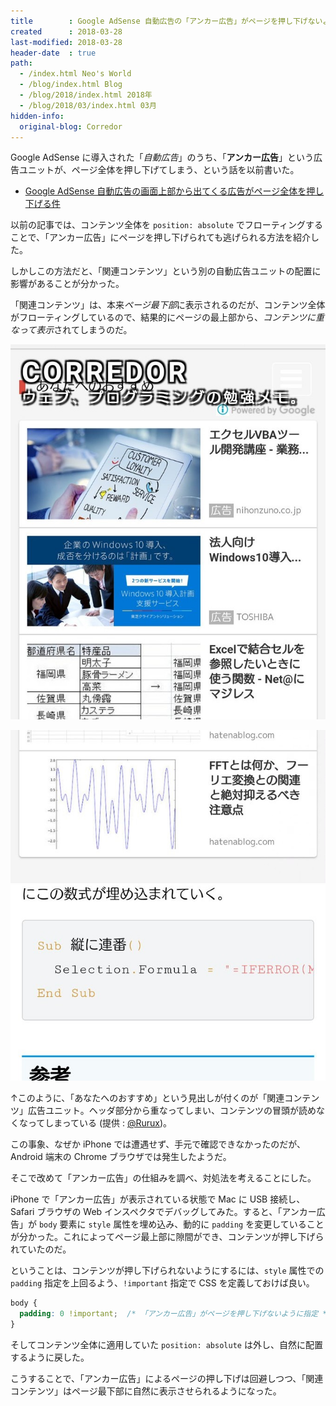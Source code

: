 ```yaml
---
title        : Google AdSense 自動広告の「アンカー広告」がページを押し下げないようにする
created      : 2018-03-28
last-modified: 2018-03-28
header-date  : true
path:
  - /index.html Neo's World
  - /blog/index.html Blog
  - /blog/2018/index.html 2018年
  - /blog/2018/03/index.html 03月
hidden-info:
  original-blog: Corredor
---
```


Google AdSense に導入された「*自動広告*」のうち、「**アンカー広告**」という広告ユニットが、ページ全体を押し下げてしまう、という話を以前書いた。

- [Google AdSense 自動広告の画面上部から出てくる広告がページ全体を押し下げる件](/blog/2018/02/27-01.html)

以前の記事では、コンテンツ全体を `position: absolute` でフローティングすることで、「アンカー広告」にページを押し下げられても逃げられる方法を紹介した。

しかしこの方法だと、「関連コンテンツ」という別の自動広告ユニットの配置に影響があることが分かった。

「関連コンテンツ」は、本来*ページ最下部*に表示されるのだが、コンテンツ全体がフローティングしているので、結果的にページの最上部から、*コンテンツに重なって表示*されてしまうのだ。

![こんな風に](28-02-01.jpg)

![崩れていた](28-02-02.jpg)

↑このように、「あなたへのおすすめ」という見出しが付くのが「関連コンテンツ」広告ユニット。ヘッダ部分から重なってしまい、コンテンツの冒頭が読めなくなってしまっている (提供 : [@Rurux](https://twitter.com/Rurux/status/978162156850982912))。

この事象、なぜか iPhone では遭遇せず、手元で確認できなかったのだが、Android 端末の Chrome ブラウザでは発生したようだ。

そこで改めて「アンカー広告」の仕組みを調べ、対処法を考えることにした。

iPhone で「アンカー広告」が表示されている状態で Mac に USB 接続し、Safari ブラウザの Web インスペクタでデバッグしてみた。すると、「アンカー広告」が `body` 要素に `style` 属性を埋め込み、動的に `padding` を変更していることが分かった。これによってページ最上部に隙間ができ、コンテンツが押し下げられていたのだ。

ということは、コンテンツが押し下げられないようにするには、`style` 属性での `padding` 指定を上回るよう、`!important` 指定で CSS を定義しておけば良い。

```css
body {
  padding: 0 !important;  /* 「アンカー広告」がページを押し下げないように指定 */
}
```

そしてコンテンツ全体に適用していた `position: absolute` は外し、自然に配置するように戻した。

こうすることで、「アンカー広告」によるページの押し下げは回避しつつ、「関連コンテンツ」はページ最下部に自然に表示させられるようになった。

